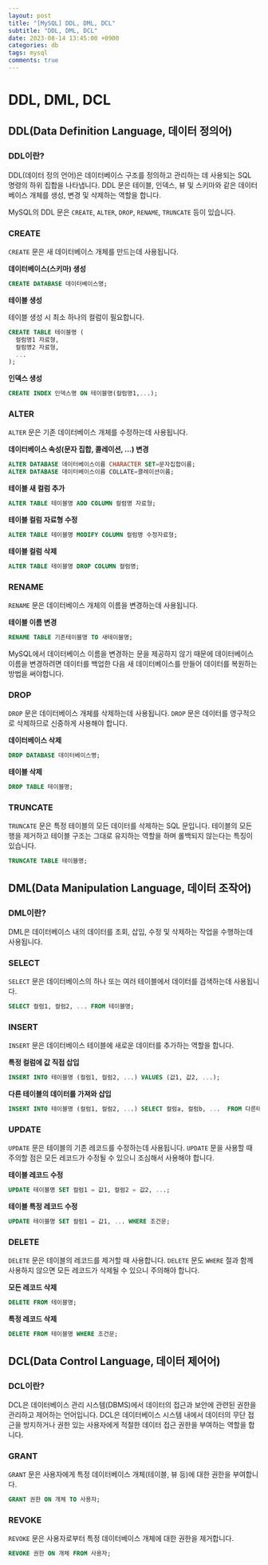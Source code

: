 ```yaml
---
layout: post
title: "[MySQL] DDL, DML, DCL"
subtitle: "DDL, DML, DCL"
date: 2023-08-14 13:45:00 +0900
categories: db
tags: mysql
comments: true
---
```


# DDL, DML, DCL

## DDL(Data Definition Language, 데이터 정의어)

### DDL이란?

DDL(데이터 정의 언어)은 데이터베이스 구조를 정의하고 관리하는 데 사용되는 SQL 명령의 하위 집합을 나타냅니다. DDL 문은 테이블, 인덱스, 뷰 및 스키마와 같은 데이터베이스 개체를 생성, 변경 및 삭제하는 역할을 합니다.

MySQL의 DDL 문은 `CREATE`, `ALTER`, `DROP`, `RENAME`, `TRUNCATE` 등이 있습니다.

### CREATE

`CREATE` 문은 새 데이터베이스 개체를 만드는데 사용됩니다.

**데이터베이스(스키마) 생성**

```sql
CREATE DATABASE 데이터베이스명;
```

**테이블 생성**

테이블 생성 시 최소 하나의 컬럼이 필요합니다.

```sql
CREATE TABLE 테이블명 (
  컬럼명1 자료형,
  컬럼명2 자료형,
  ...
);
```

**인덱스 생성**

```sql
CREATE INDEX 인덱스명 ON 테이블명(컬럼명1,...);
```

### ALTER

`ALTER` 문은 기존 데이터베이스 개체를 수정하는데 사용됩니다.

**데이터베이스 속성(문자 집합, 콜레이션, ...) 변경**

```sql
ALTER DATABASE 데이터베이스이름 CHARACTER SET=문자집합이름;
ALTER DATABASE 데이터베이스이름 COLLATE=콜레이션이름;
```

**테이블 새 컬럼 추가**

```sql
ALTER TABLE 테이블명 ADD COLUMN 컬럼명 자료형;
```

**테이블 컬럼 자료형 수정**

```sql
ALTER TABLE 테이블명 MODIFY COLUMN 컬럼명 수정자료형;
```

**테이블 컬럼 삭제**

```sql
ALTER TABLE 테이블명 DROP COLUMN 컬럼명;
```

### RENAME

`RENAME` 문은 데이터베이스 개체의 이름을 변경하는데 사용됩니다.

**테이블 이름 변경**

```sql
RENAME TABLE 기존테이블명 TO 새테이블명;
```

MySQL에서 데이터베이스 이름을 변경하는 문을 제공하지 않기 때문에 데이터베이스 이름을 변경하려면 데이터를 백업한 다음 새 데이터베이스를 만들어 데이터를 복원하는 방법을 써야합니다.

### DROP

`DROP` 문은 데이터베이스 개체를 삭제하는데 사용됩니다. `DROP` 문은 데이터를 영구적으로 삭제하므로 신중하게 사용해야 합니다.

**데이터베이스 삭제**

```sql
DROP DATABASE 데이터베이스명;
```

**테이블 삭제**

```sql
DROP TABLE 테이블명;
```

### TRUNCATE

`TRUNCATE` 문은 특정 테이블의 모든 데이터를 삭제하는 SQL 문입니다. 테이블의 모든 행을 제거하고 테이블 구조는 그대로 유지하는 역할을 하며 롤백되지 않는다는 특징이 있습니다.

```sql
TRUNCATE TABLE 테이블명;
```

## DML(Data Manipulation Language, 데이터 조작어)

### DML이란?

DML은 데이터베이스 내의 데이터를 조회, 삽입, 수정 및 삭제하는 작업을 수행하는데 사용됩니다.

### SELECT

`SELECT` 문은 데이터베이스의 하나 또는 여러 테이블에서 데이터를 검색하는데 사용됩니다.

```sql
SELECT 컬럼1, 컬럼2, ... FROM 테이블명;
```

### INSERT

`INSERT` 문은 데이터베이스 테이블에 새로운 데이터를 추가하는 역할을 합니다.

**특정 컬럼에 값 직접 삽입**

```sql
INSERT INTO 테이블명 (컬럼1, 컬럼2, ...) VALUES (값1, 값2, ...);
```

**다른 테이블의 데이터를 가져와 삽입**

```sql
INSERT INTO 테이블명 (컬럼1, 컬럼2, ...) SELECT 컬럼a, 컬럼b, ...  FROM 다른테이블명;
```

### UPDATE

`UPDATE` 문은 테이블의 기존 레코드를 수정하는데 사용됩니다. `UPDATE` 문을 사용할 때 주의할 점은 모든 레코드가 수정될 수 있으니 조심해서 사용해야 합니다.

**테이블 레코드 수정**

```sql
UPDATE 테이블명 SET 컬럼1 = 값1, 컬럼2 = 값2, ...;
```

**테이블 특정 레코드 수정**

```sql
UPDATE 테이블명 SET 컬럼1 = 값1, ... WHERE 조건문;
```

### DELETE

`DELETE` 문은 테이블의 레코드를 제거할 때 사용합니다. `DELETE` 문도 `WHERE` 절과 함께 사용하지 않으면 모든 레코드가 삭제될 수 있으니 주의해야 합니다.

**모든 레코드 삭제**

```sql
DELETE FROM 테이블명;
```

**특정 레코드 삭제**

```sql
DELETE FROM 테이블명 WHERE 조건문;
```

## DCL(Data Control Language, 데이터 제어어)

### DCL이란?

DCL은 데이터베이스 관리 시스템(DBMS)에서 데이터의 접근과 보안에 관련된 권한을 관리하고 제어하는 언어입니다. DCL은 데이터베이스 시스템 내에서 데이터의 무단 접근을 방지하거나 권한 있는 사용자에게 적절한 데이터 접근 권한을 부여하는 역할을 합니다.

### GRANT

`GRANT` 문은 사용자에게 특정 데이터베이스 개체(테이블, 뷰 등)에 대한 권한을 부여합니다.

```sql
GRANT 권한 ON 개체 TO 사용자;
```

### REVOKE

`REVOKE` 문은 사용자로부터 특정 데이터베이스 개체에 대한 권한을 제거합니다.

```sql
REVOKE 권한 ON 개체 FROM 사용자;
```
